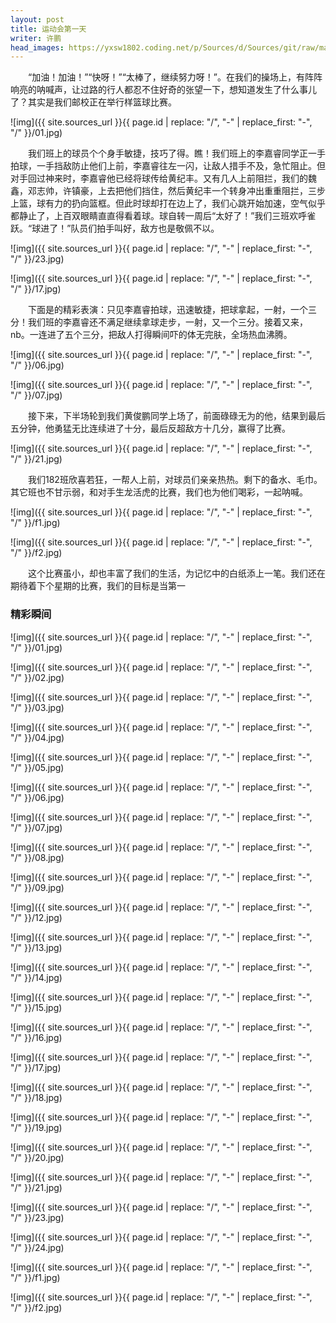 ```yaml
---
layout: post
title: 运动会第一天
writer: 许鹏
head_images: https://yxsw1802.coding.net/p/Sources/d/Sources/git/raw/master/2019-11-21-yun-dong-hui/01.jpg
---
```

&emsp;&emsp;“加油！加油！”“快呀！”“太棒了，继续努力呀！”。在我们的操场上，有阵阵响亮的呐喊声，让过路的行人都忍不住好奇的张望一下，想知道发生了什么事儿了？其实是我们邮校正在举行样篮球比赛。

![img]({{ site.sources_url }}{{ page.id | replace: "/", "-" | replace_first: "-", "/" }}/01.jpg)

&emsp;&emsp;我们班上的球员个个身手敏捷，技巧了得。瞧！我们班上的李嘉睿同学正一手拍球，一手挡敌防止他们上前，李嘉睿往左一闪，让敌人措手不及，急忙阻止。但对手回过神来时，李嘉睿他已经将球传给黄纪丰。又有几人上前阻拦，我们的魏鑫，邓志帅，许镇豪，上去把他们挡住，然后黄纪丰一个转身冲出重重阻拦，三步上篮，球有力的扔向篮框。但此时球却打在边上了，我们心跳开始加速，空气似乎都静止了，上百双眼睛直直得看着球。球自转一周后“太好了！”我们三班欢呼雀跃。“球进了！”队员们拍手叫好，敌方也是敬佩不以。

![img]({{ site.sources_url }}{{ page.id | replace: "/", "-" | replace_first: "-", "/" }}/23.jpg)

![img]({{ site.sources_url }}{{ page.id | replace: "/", "-" | replace_first: "-", "/" }}/17.jpg)

&emsp;&emsp;下面是的精彩表演：只见李嘉睿拍球，迅速敏捷，把球拿起，一射，一个三分！我们班的李嘉睿还不满足继续拿球走步，一射，又一个三分。接着又来，nb。一连进了五个三分，把敌人打得瞬间吓的体无完肤，全场热血沸腾。

![img]({{ site.sources_url }}{{ page.id | replace: "/", "-" | replace_first: "-", "/" }}/06.jpg)

![img]({{ site.sources_url }}{{ page.id | replace: "/", "-" | replace_first: "-", "/" }}/07.jpg)

&emsp;&emsp;接下来，下半场轮到我们黄俊鹏同学上场了，前面碌碌无为的他，结果到最后五分钟，他勇猛无比连续进了十分，最后反超敌方十几分，赢得了比赛。

![img]({{ site.sources_url }}{{ page.id | replace: "/", "-" | replace_first: "-", "/" }}/21.jpg)

&emsp;&emsp;我们182班欣喜若狂，一帮人上前，对球员们亲亲热热。剩下的备水、毛巾。其它班也不甘示弱，和对手生龙活虎的比赛，我们也为他们喝彩，一起呐喊。

![img]({{ site.sources_url }}{{ page.id | replace: "/", "-" | replace_first: "-", "/" }}/f1.jpg)

![img]({{ site.sources_url }}{{ page.id | replace: "/", "-" | replace_first: "-", "/" }}/f2.jpg)

&emsp;&emsp;这个比赛虽小，却也丰富了我们的生活，为记忆中的白纸添上一笔。我们还在期待着下个星期的比赛，我们的目标是当第一

### 精彩瞬间
![img]({{ site.sources_url }}{{ page.id | replace: "/", "-" | replace_first: "-", "/" }}/01.jpg)

![img]({{ site.sources_url }}{{ page.id | replace: "/", "-" | replace_first: "-", "/" }}/02.jpg)

![img]({{ site.sources_url }}{{ page.id | replace: "/", "-" | replace_first: "-", "/" }}/03.jpg)

![img]({{ site.sources_url }}{{ page.id | replace: "/", "-" | replace_first: "-", "/" }}/04.jpg)

![img]({{ site.sources_url }}{{ page.id | replace: "/", "-" | replace_first: "-", "/" }}/05.jpg)

![img]({{ site.sources_url }}{{ page.id | replace: "/", "-" | replace_first: "-", "/" }}/06.jpg)

![img]({{ site.sources_url }}{{ page.id | replace: "/", "-" | replace_first: "-", "/" }}/07.jpg)

![img]({{ site.sources_url }}{{ page.id | replace: "/", "-" | replace_first: "-", "/" }}/08.jpg)

![img]({{ site.sources_url }}{{ page.id | replace: "/", "-" | replace_first: "-", "/" }}/09.jpg)

![img]({{ site.sources_url }}{{ page.id | replace: "/", "-" | replace_first: "-", "/" }}/12.jpg)

![img]({{ site.sources_url }}{{ page.id | replace: "/", "-" | replace_first: "-", "/" }}/13.jpg)

![img]({{ site.sources_url }}{{ page.id | replace: "/", "-" | replace_first: "-", "/" }}/14.jpg)

![img]({{ site.sources_url }}{{ page.id | replace: "/", "-" | replace_first: "-", "/" }}/15.jpg)

![img]({{ site.sources_url }}{{ page.id | replace: "/", "-" | replace_first: "-", "/" }}/16.jpg)

![img]({{ site.sources_url }}{{ page.id | replace: "/", "-" | replace_first: "-", "/" }}/17.jpg)

![img]({{ site.sources_url }}{{ page.id | replace: "/", "-" | replace_first: "-", "/" }}/18.jpg)

![img]({{ site.sources_url }}{{ page.id | replace: "/", "-" | replace_first: "-", "/" }}/19.jpg)

![img]({{ site.sources_url }}{{ page.id | replace: "/", "-" | replace_first: "-", "/" }}/20.jpg)

![img]({{ site.sources_url }}{{ page.id | replace: "/", "-" | replace_first: "-", "/" }}/21.jpg)

![img]({{ site.sources_url }}{{ page.id | replace: "/", "-" | replace_first: "-", "/" }}/23.jpg)

![img]({{ site.sources_url }}{{ page.id | replace: "/", "-" | replace_first: "-", "/" }}/24.jpg)

![img]({{ site.sources_url }}{{ page.id | replace: "/", "-" | replace_first: "-", "/" }}/f1.jpg)

![img]({{ site.sources_url }}{{ page.id | replace: "/", "-" | replace_first: "-", "/" }}/f2.jpg)
